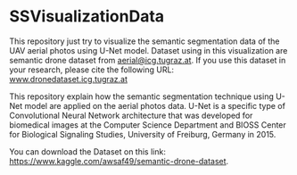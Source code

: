 # SSVisualizationData
This repository just try to visualize the semantic segmentation data of the UAV aerial photos using U-Net model. Dataset using in this visualization are semantic drone dataset from aerial@icg.tugraz.at. If you use this dataset in your research, please cite the following URL: www.dronedataset.icg.tugraz.at

This repository explain how the semantic segmentation technique using U-Net model are applied on the aerial photos data. U-Net is a specific type of Convolutional Neural Network architecture that was developed for biomedical images at the Computer Science Department and BIOSS Center for Biological Signaling Studies, University of Freiburg, Germany in 2015.

You can download the Dataset on this link: https://www.kaggle.com/awsaf49/semantic-drone-dataset. 
